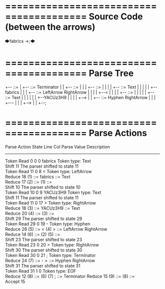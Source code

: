 ========================================
Source Code (between the arrows)
========================================

🡆fabrics <YACUz3H9> ->;🡄

========================================
Parse Tree
========================================

+--<scripture> ::= <expression>
|  +--<expression> ::= <item> <producer> Terminator
|  |  +--<item> ::= <text> <tag>
|  |  |  +--<text> ::= <text-chunk>
|  |  |  |  +--<text-chunk> ::= Text
|  |  |  |  |  +--fabrics 
|  |  |  +--<tag> ::= LeftArrow <text> RightArrow
|  |  |  |  +--<
|  |  |  |  +--<text> ::= <text-chunk>
|  |  |  |  |  +--<text-chunk> ::= Text
|  |  |  |  |  |  +--YACUz3H9
|  |  |  |  +-->
|  |  +--<producer> ::= Hyphen RightArrow
|  |  |  +---
|  |  |  +-->
|  |  +--;


========================================
Parse Actions
========================================

Parse Action      State    Line     Col   Parse Value          Description                                  
---------------   -----   -----   -----   ------------------   ---------------------------------------------
Token Read            0       0       0   fabrics              Token type: Text                             
Shift                11                                        The parser shifted to state 11               
Token Read           11       0       8   <                    Token type: LeftArrow                        
Reduce               18                   (1) ::= fabrics      <text-chunk> ::= Text                        
Reduce               17                   (2) ::= (1)          <text> ::= <text-chunk>                      
Shift                10                                        The parser shifted to state 10               
Token Read           10       0       9   YACUz3H9             Token type: Text                             
Shift                11                                        The parser shifted to state 11               
Token Read           11       0      17   >                    Token type: RightArrow                       
Reduce               18                   (3) ::= YACUz3H9     <text-chunk> ::= Text                        
Reduce               20                   (4) ::= (3)          <text> ::= <text-chunk>                      
Shift                29                                        The parser shifted to state 29               
Token Read           29       0      19   -                    Token type: Hyphen                           
Reduce               26                   (5) ::= < (4) >      <tag> ::= LeftArrow <text> RightArrow        
Reduce               14                   (6) ::= (2) (5)      <item> ::= <text> <tag>                      
Shift                23                                        The parser shifted to state 23               
Token Read           23       0      20   >                    Token type: RightArrow                       
Shift                30                                        The parser shifted to state 30               
Token Read           30       0      21   ;                    Token type: Terminator                       
Reduce               24                   (7) ::= - >          <producer> ::= Hyphen RightArrow             
Shift                31                                        The parser shifted to state 31               
Token Read           31       1       0                        Token type: EOF                              
Reduce               12                   (8) ::= (6) (7) ;    <expression> ::= <item> <producer> Terminator
Reduce               15                   (9) ::= (8)          <scripture> ::= <expression>                 
Accept               15                                                                                     


